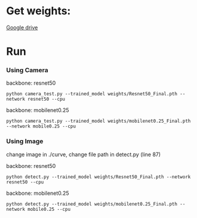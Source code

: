 <h1>Get weights: </h1>

[Google drive](https://drive.google.com/drive/folders/1oZRSG0ZegbVkVwUd8wUIQx8W7yfZ_ki1?usp=drive_link)

<h1>Run</h1>

<h3> Using Camera </h3>
backbone: resnet50

```
python camera_test.py --trained_model weights/Resnet50_Final.pth --network resnet50 --cpu
```

backbone: mobilenet0.25

```
python camera_test.py --trained_model weights/mobilenet0.25_Final.pth --network mobile0.25 --cpu
```

<h3> Using Image </h3>
change image in ./curve, change file path in detect.py (line 87)


backbone: resnet50
```
python detect.py --trained_model weights/Resnet50_Final.pth --network resnet50 --cpu
```

backbone: mobilenet0.25
```
python detect.py --trained_model weights/mobilenet0.25_Final.pth --network mobile0.25 --cpu
```
